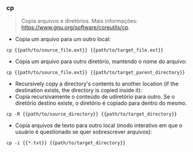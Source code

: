 ### cp

> Copia arquivos e diretórios.
> Mais informações: <https://www.gnu.org/software/coreutils/cp>.

- Copia um arquivo para um outro local:

`cp {{path/to/source_file.ext}} {{path/to/target_file.ext}}`

- Copia um arquivo para outro diretório, mantendo o nome do arquivo:

`cp {{path/to/source_file.ext}} {{path/to/target_parent_directory}}`

- Recursively copy a directory's contents to another location (if the destination exists, the directory is copied inside it):
- Copia recursivamente o conteúdo de udiretório para outro. Se o diretório destino existe, o diretório é copiado para dentro do mesmo.

`cp -R {{path/to/source_directory}} {{path/to/target_directory}}`

- Copia arquivos de texto para outro local (modo interativo em que o usuário é questionado se quer sobrescrever arquivos):

`cp -i {{*.txt}} {{path/to/target_directory}}`
